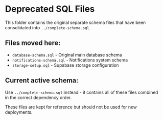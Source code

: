 # Deprecated SQL Files

This folder contains the original separate schema files that have been consolidated into `../complete-schema.sql`.

## Files moved here:
- `database-schema.sql` - Original main database schema
- `notifications-schema.sql` - Notifications system schema
- `storage-setup.sql` - Supabase storage configuration

## Current active schema:
Use `../complete-schema.sql` instead - it contains all of these files combined in the correct dependency order.

These files are kept for reference but should not be used for new deployments.